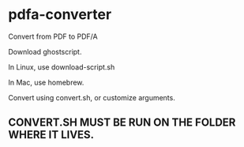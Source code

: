 # pdfa-converter
Convert from PDF to PDF/A


Download ghostscript.

In Linux, use download-script.sh

In Mac, use homebrew.

Convert using convert.sh, or customize arguments.

## CONVERT.SH MUST BE RUN ON THE FOLDER WHERE IT LIVES.

